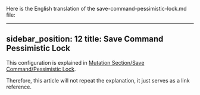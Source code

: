 Here is the English translation of the save-command-pessimistic-lock.md file:

---
sidebar_position: 12
title: Save Command Pessimistic Lock
---

This configuration is explained in [Mutation Section/Save Command/Pessimistic Lock](../mutation/save-command/lock#pessimistic-lock). 

Therefore, this article will not repeat the explanation, it just serves as a link reference.